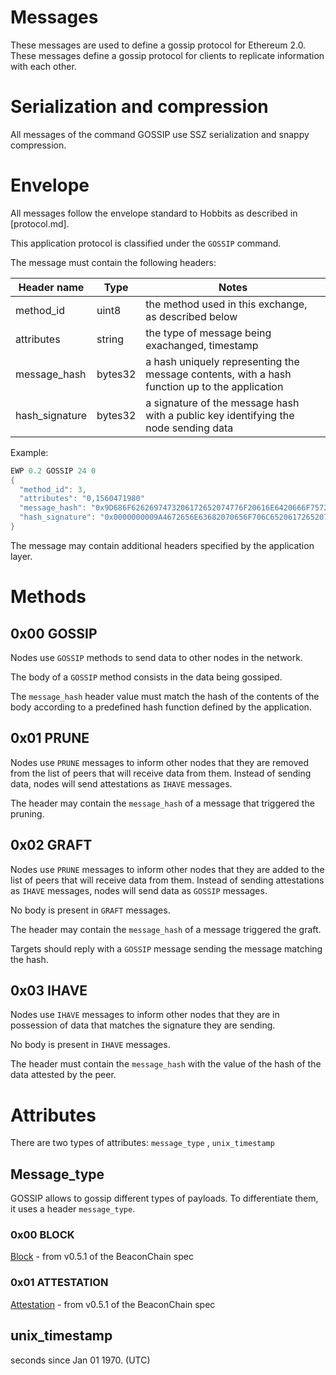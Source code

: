 # Messages
These messages are used to define a gossip protocol for Ethereum 2.0. These messages define a gossip protocol for clients to replicate information with each other.

# Serialization and compression

All messages of the command GOSSIP use SSZ serialization and snappy compression.

# Envelope
All messages follow the envelope standard to Hobbits as described in [protocol.md].

This application protocol is classified under the `GOSSIP` command.

The message must contain the following headers:

| Header name | Type | Notes |
|-------------|------|-------|
| method_id   | uint8| the method used in this exchange, as described below |
| attributes | string | the type of message being exachanged, timestamp|
| message_hash | bytes32 | a hash uniquely representing the message contents, with a hash function up to the application |
| hash_signature | bytes32 | a signature of the message hash with a public key identifying the node sending data |

Example:

```java
EWP 0.2 GOSSIP 24 0
{
  "method_id": 3,
  "attributes": "0,1560471980"
  "message_hash": "0x9D686F6262697473206172652074776F20616E6420666F75722066656574",
  "hash_signature": "0x0000000009A4672656E63682070656F706C6520617265207468652062657374"
}
```

The message may contain additional headers specified by the application layer.

# Methods

## 0x00 GOSSIP

Nodes use `GOSSIP` methods to send data to other nodes in the network.

The body of a `GOSSIP` method consists in the data being gossiped.

The `message_hash` header value must match the hash of the contents of the body according to a predefined hash function defined by the application.

## 0x01 PRUNE

Nodes use `PRUNE` messages to inform other nodes that they are removed from the list of peers that will receive data from them.
Instead of sending data, nodes will send attestations as `IHAVE` messages.

The header may contain the `message_hash` of a message that triggered the pruning.

## 0x02 GRAFT

Nodes use `PRUNE` messages to inform other nodes that they are added to the list of peers that will receive data from them.
Instead of sending attestations as `IHAVE` messages, nodes will send data as `GOSSIP` messages.

No body is present in `GRAFT` messages.

The header may contain the `message_hash` of a message triggered the graft.

Targets should reply with a `GOSSIP` message sending the message matching the hash.

## 0x03 IHAVE

Nodes use `IHAVE` messages to inform other nodes that they are in possession of data that matches the signature they are sending.

No body is present in `IHAVE` messages.

The header must contain the `message_hash` with the value of the hash of the data attested by the peer.

# Attributes
There are two types of attributes: `message_type` , `unix_timestamp` 

## Message_type
GOSSIP allows to gossip different types of payloads. To differentiate them, it uses a header `message_type`.

### 0x00 BLOCK
[Block](https://github.com/ethereum/eth2.0-specs/blob/v0.5.0/specs/core/0_beacon-chain.md#beaconblock) - from v0.5.1 of the BeaconChain spec
### 0x01 ATTESTATION
[Attestation](https://github.com/ethereum/eth2.0-specs/blob/v0.5.0/specs/core/0_beacon-chain.md#attestation) - from v0.5.1 of the BeaconChain spec

## unix_timestamp
seconds since Jan 01 1970. (UTC)
